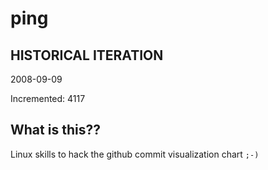# ping

## HISTORICAL ITERATION
2008-09-09

Incremented: 4117

## What is this?? 
Linux skills to hack the github commit visualization chart `;-)`

